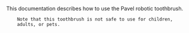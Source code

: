 This documentation describes how to use the Pavel robotic
        toothbrush.
        
        Note that this toothbrush is not safe to use for children,
        adults, or pets.
